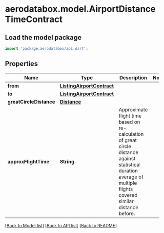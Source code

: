 # aerodatabox.model.AirportDistanceTimeContract

## Load the model package
```dart
import 'package:aerodatabox/api.dart';
```

## Properties
Name | Type | Description | Notes
------------ | ------------- | ------------- | -------------
**from** | [**ListingAirportContract**](ListingAirportContract.md) |  | 
**to** | [**ListingAirportContract**](ListingAirportContract.md) |  | 
**greatCircleDistance** | [**Distance**](Distance.md) |  | 
**approxFlightTime** | **String** | Approximate flight time based on re-calculation of great circle distance  against statistical duration average of multiple flights covered similar  distance before. | 

[[Back to Model list]](../README.md#documentation-for-models) [[Back to API list]](../README.md#documentation-for-api-endpoints) [[Back to README]](../README.md)


